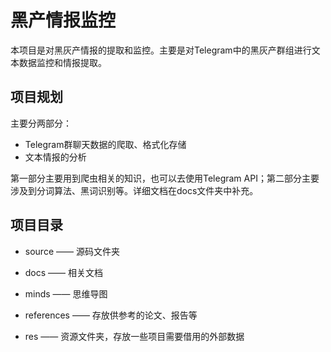 # 黑产情报监控

本项目是对黑灰产情报的提取和监控。主要是对Telegram中的黑灰产群组进行文本数据监控和情报提取。



## 项目规划

主要分两部分：

-   Telegram群聊天数据的爬取、格式化存储
-   文本情报的分析

第一部分主要用到爬虫相关的知识，也可以去使用Telegram API；第二部分主要涉及到分词算法、黑词识别等。详细文档在docs文件夹中补充。



## 项目目录

-   source —— 源码文件夹

-   docs —— 相关文档
-   minds —— 思维导图
-   references —— 存放供参考的论文、报告等
-   res —— 资源文件夹，存放一些项目需要借用的外部数据
